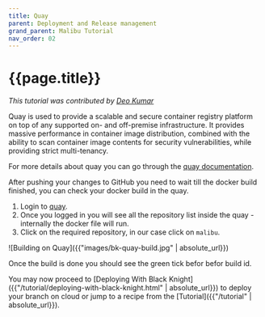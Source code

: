 ```yaml
---
title: Quay
parent: Deployment and Release management
grand_parent: Malibu Tutorial
nav_order: 02
---
```


# {{page.title}}

*This tutorial was contributed by [Deo Kumar](https://www.linkedin.com/in/deo-kumar)*

Quay is used to provide a scalable and secure container registry platform on top of any supported on- and off-premise infrastructure. It provides massive performance in container image distribution, combined with the ability to scan container image contents for security vulnerabilities, while providing strict multi-tenancy. 

For more details about quay you can go through the [quay documentation](https://docs.quay.io/solution/getting-started.html).

After pushing your changes to GitHub you need to wait till the docker build finished, you can check your docker build in the quay.

1. Login to [quay](https://quay.io).
2. Once you logged in you will see all the repository list inside the quay - internally the docker file will run.
3. Click on the required repository, in our case click on `malibu`.

![Building on Quay]({{"images/bk-quay-build.jpg" | absolute_url}})


Once the build is done you should see the green tick befor befor build id.

You may now proceed to [Deploying With Black Knight]({{"/tutorial/deploying-with-black-knight.html" | absolute_url}}) to deploy your branch on cloud or jump to a recipe from the [Tutorial]({{"/tutorial" | absolute_url}}).